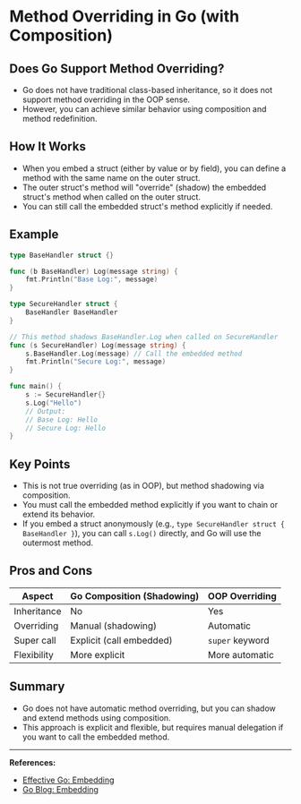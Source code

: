 # Method Overriding in Go (with Composition)

## Does Go Support Method Overriding?
- Go does not have traditional class-based inheritance, so it does not support method overriding in the OOP sense.
- However, you can achieve similar behavior using composition and method redefinition.

## How It Works
- When you embed a struct (either by value or by field), you can define a method with the same name on the outer struct.
- The outer struct's method will "override" (shadow) the embedded struct's method when called on the outer struct.
- You can still call the embedded struct's method explicitly if needed.

## Example
```go
type BaseHandler struct {}

func (b BaseHandler) Log(message string) {
    fmt.Println("Base Log:", message)
}

type SecureHandler struct {
    BaseHandler BaseHandler
}

// This method shadows BaseHandler.Log when called on SecureHandler
func (s SecureHandler) Log(message string) {
    s.BaseHandler.Log(message) // Call the embedded method
    fmt.Println("Secure Log:", message)
}

func main() {
    s := SecureHandler{}
    s.Log("Hello")
    // Output:
    // Base Log: Hello
    // Secure Log: Hello
}
```

## Key Points
- This is not true overriding (as in OOP), but method shadowing via composition.
- You must call the embedded method explicitly if you want to chain or extend its behavior.
- If you embed a struct anonymously (e.g., `type SecureHandler struct { BaseHandler }`), you can call `s.Log()` directly, and Go will use the outermost method.

## Pros and Cons
| Aspect         | Go Composition (Shadowing) | OOP Overriding         |
|----------------|---------------------------|-----------------------|
| Inheritance    | No                        | Yes                   |
| Overriding     | Manual (shadowing)        | Automatic             |
| Super call     | Explicit (call embedded)  | `super` keyword       |
| Flexibility    | More explicit             | More automatic        |

## Summary
- Go does not have automatic method overriding, but you can shadow and extend methods using composition.
- This approach is explicit and flexible, but requires manual delegation if you want to call the embedded method.

---

**References:**
- [Effective Go: Embedding](https://golang.org/doc/effective_go#embedding)
- [Go Blog: Embedding](https://go.dev/blog/embedded)
